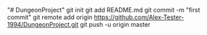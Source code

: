 "# DungeonProject"  git init git add README.md git commit -m "first commit" git remote add origin https://github.com/Alex-Tester-1994/DungeonProject.git git push -u origin master
